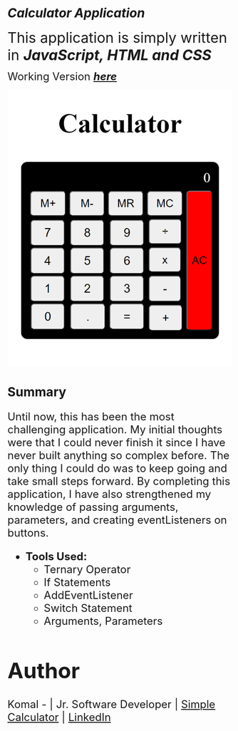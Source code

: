 # *Calculator Application*

<font size = 6> This application is simply written in ***JavaScript, HTML and CSS***</font>

<font size=5> Working Version ***[here](https://komalgill0310.github.io/calculator-app-second-time-/)***</font>

<img src = "Screenshot_of_Calculator_app.png">

# **Summary**
<font size=5>

Until now, this has been the most challenging application. My initial thoughts were that I could never finish it since I have never built anything so complex before. The only thing I could do was to keep going and take small steps forward. By completing this application, I have also strengthened my knowledge of passing arguments, parameters, and creating eventListeners on buttons. 

* **Tools Used:** 
  * Ternary Operator
  * If Statements
  * AddEventListener
  * Switch Statement
  * Arguments, Parameters

# Author
<font size=5>Komal - | Jr. Software Developer | [Simple Calculator](https://komalgill0310.github.io/calculator-app-second-time-/) | [LinkedIn](https://www.linkedin.com/in/komalpreet-kaur-3b6924177/)